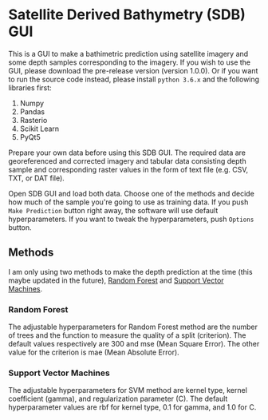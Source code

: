 # Satellite Derived Bathymetry (SDB) GUI
This is a GUI to make a bathimetric prediction using satellite imagery and some depth samples corresponding to the imagery. If you wish to use the GUI, please download the pre-release version (version 1.0.0). Or if you want to run the source code instead, please install `python 3.6.x` and the following libraries first:

1. Numpy
2. Pandas
3. Rasterio
4. Scikit Learn
5. PyQt5

Prepare your own data before using this SDB GUI. The required data are georeferenced and corrected imagery and tabular data consisting depth sample and corresponding raster values in the form of text file (e.g. CSV, TXT, or DAT file). 

Open SDB GUI and load both data. Choose one of the methods and decide how much of the sample you're going to use as training data. If you push `Make Prediction` button right away, the software will use default hyperparameters. If you want to tweak the hyperparameters, push `Options` button.

## Methods
I am only using two methods to make the depth prediction at the time (this maybe updated in the future), [Random Forest](https://scikit-learn.org/stable/modules/generated/sklearn.ensemble.RandomForestRegressor.html#sklearn.ensemble.RandomForestRegressor "RF Regressor") and [Support Vector Machines](https://scikit-learn.org/stable/modules/generated/sklearn.svm.SVR.html#sklearn.svm.SVR "SVM Regressor").

### Random Forest
The adjustable hyperparameters for Random Forest method are the number of trees and the function to measure the quality of a split (criterion). The default values respectively are 300 and mse (Mean Square Error). The other value for the criterion is mae (Mean Absolute Error).

### Support Vector Machines
The adjustable hyperparameters for SVM method are kernel type, kernel coefficient (gamma), and regularization parameter (C). The default hyperparameter values are rbf for kernel type, 0.1 for gamma, and 1.0 for C.